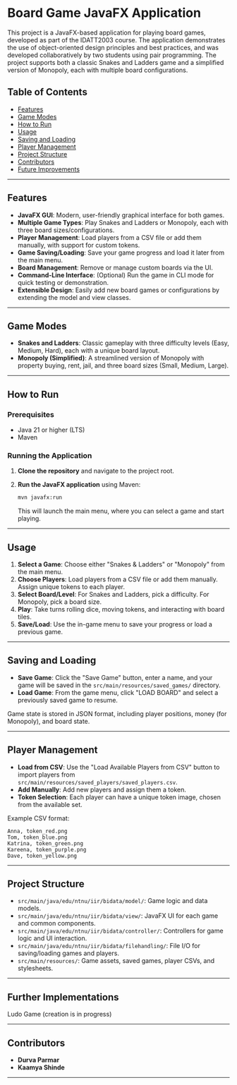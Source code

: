 # Board Game JavaFX Application

This project is a JavaFX-based application for playing board games, developed as part of the IDATT2003 course. The application demonstrates the use of object-oriented design principles and best practices, and was developed collaboratively by two students using pair programming. The project supports both a classic Snakes and Ladders game and a simplified version of Monopoly, each with multiple board configurations.

## Table of Contents

- [Features](#features)
- [Game Modes](#game-modes)
- [How to Run](#how-to-run)
- [Usage](#usage)
- [Saving and Loading](#saving-and-loading)
- [Player Management](#player-management)
- [Project Structure](#project-structure)
- [Contributors](#contributors)
- [Future Improvements](#future-improvements)

---

## Features

- **JavaFX GUI**: Modern, user-friendly graphical interface for both games.
- **Multiple Game Types**: Play Snakes and Ladders or Monopoly, each with three board sizes/configurations.
- **Player Management**: Load players from a CSV file or add them manually, with support for custom tokens.
- **Game Saving/Loading**: Save your game progress and load it later from the main menu.
- **Board Management**: Remove or manage custom boards via the UI.
- **Command-Line Interface**: (Optional) Run the game in CLI mode for quick testing or demonstration.
- **Extensible Design**: Easily add new board games or configurations by extending the model and view classes.

---

## Game Modes

- **Snakes and Ladders**: Classic gameplay with three difficulty levels (Easy, Medium, Hard), each with a unique board layout.
- **Monopoly (Simplified)**: A streamlined version of Monopoly with property buying, rent, jail, and three board sizes (Small, Medium, Large).

---

## How to Run

### Prerequisites

- Java 21 or higher (LTS)
- Maven

### Running the Application

1. **Clone the repository** and navigate to the project root.
2. **Run the JavaFX application** using Maven:

   ```sh
   mvn javafx:run
   ```

   This will launch the main menu, where you can select a game and start playing.

---

## Usage

1. **Select a Game**: Choose either "Snakes & Ladders" or "Monopoly" from the main menu.
2. **Choose Players**: Load players from a CSV file or add them manually. Assign unique tokens to each player.
3. **Select Board/Level**: For Snakes and Ladders, pick a difficulty. For Monopoly, pick a board size.
4. **Play**: Take turns rolling dice, moving tokens, and interacting with board tiles.
5. **Save/Load**: Use the in-game menu to save your progress or load a previous game.

---

## Saving and Loading

- **Save Game**: Click the "Save Game" button, enter a name, and your game will be saved in the `src/main/resources/saved_games/` directory.
- **Load Game**: From the game menu, click "LOAD BOARD" and select a previously saved game to resume.

Game state is stored in JSON format, including player positions, money (for Monopoly), and board state.

---

## Player Management

- **Load from CSV**: Use the "Load Available Players from CSV" button to import players from `src/main/resources/saved_players/saved_players.csv`.
- **Add Manually**: Add new players and assign them a token.
- **Token Selection**: Each player can have a unique token image, chosen from the available set.

Example CSV format:
```
Anna, token_red.png
Tom, token_blue.png
Katrina, token_green.png
Kareena, token_purple.png
Dave, token_yellow.png
```

---

## Project Structure

- `src/main/java/edu/ntnu/iir/bidata/model/`: Game logic and data models.
- `src/main/java/edu/ntnu/iir/bidata/view/`: JavaFX UI for each game and common components.
- `src/main/java/edu/ntnu/iir/bidata/controller/`: Controllers for game logic and UI interaction.
- `src/main/java/edu/ntnu/iir/bidata/filehandling/`: File I/O for saving/loading games and players.
- `src/main/resources/`: Game assets, saved games, player CSVs, and stylesheets.

---

## Further Implementations

Ludo Game (creation is in progress)

---

## Contributors

- **Durva Parmar**
- **Kaamya Shinde**

---
